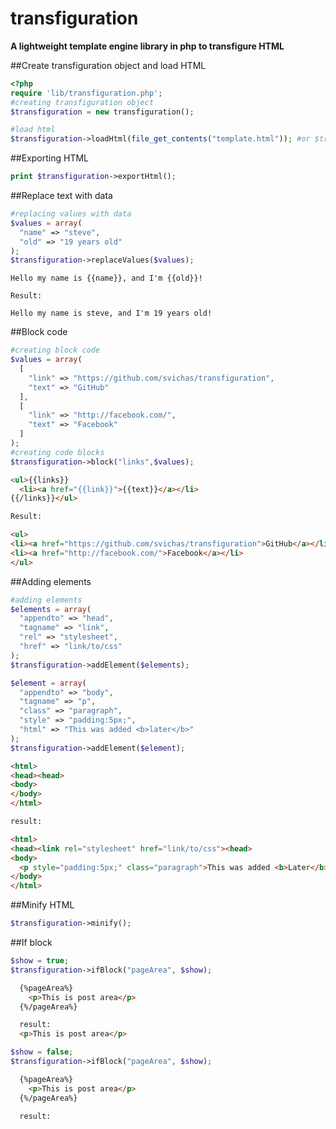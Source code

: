 # transfiguration
**A lightweight template engine library in php to transfigure HTML**

##Create transfiguration object and load HTML

```php
<?php
require 'lib/transfiguration.php';
#creating transfiguration object
$transfiguration = new transfiguration();

#load html
$transfiguration->loadHtml(file_get_contents("template.html")); #or $transfiguration = new transfiguration(file_get_contents("template.html"));
```

##Exporting HTML

```php
print $transfiguration->exportHtml();
```

##Replace text with data

```php
#replacing values with data
$values = array(
  "name" => "steve",
  "old" => "19 years old"
);
$transfiguration->replaceValues($values);
```

```
Hello my name is {{name}}, and I'm {{old}}!

Result:

Hello my name is steve, and I'm 19 years old!
```


##Block code

```php
#creating block code
$values = array(
  [
    "link" => "https://github.com/svichas/transfiguration",
    "text" => "GitHub"
  ],
  [
    "link" => "http://facebook.com/",
    "text" => "Facebook"
  ]
);
#creating code blocks
$transfiguration->block("links",$values);
```

```html
<ul>{{links}}
  <li><a href="{{link}}">{{text}}</a></li>
{{/links}}</ul>

Result:

<ul>
<li><a href="https://github.com/svichas/transfiguration">GitHub</a></li>
<li><a href="http://facebook.com/">Facebook</a></li>
</ul>
```

##Adding elements

```php
#adding elements
$elements = array(
  "appendto" => "head",
  "tagname" => "link",
  "rel" => "stylesheet",
  "href" => "link/to/css"
);
$transfiguration->addElement($elements);

$element = array(
  "appendto" => "body",
  "tagname" => "p",
  "class" => "paragraph",
  "style" => "padding:5px;",
  "html" => "This was added <b>later</b>"
);
$transfiguration->addElement($element);
```

```html
<html>
<head><head>
<body>
</body>
</html>

result:

<html>
<head><link rel="stylesheet" href="link/to/css"><head>
<body>
  <p style="padding:5px;" class="paragraph">This was added <b>Later</b></p>
</body>
</html>
```

##Minify HTML

```php
$transfiguration->minify();
```

##If block

```php
$show = true;
$transfiguration->ifBlock("pageArea", $show);
```
```html
  {%pageArea%}
    <p>This is post area</p>
  {%/pageArea%}

  result:
  <p>This is post area</p>
```
```php
$show = false;
$transfiguration->ifBlock("pageArea", $show);
```
```html
  {%pageArea%}
    <p>This is post area</p>
  {%/pageArea%}

  result:

```
